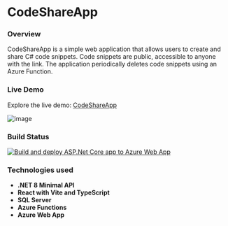 # CodeShareApp

### Overview

CodeShareApp is a simple web application that allows users to create and share C# code snippets. Code snippets are public, accessible to anyone with the link. The application periodically deletes code snippets using an Azure Function.

### Live Demo

Explore the live demo: [CodeShareApp](https://csharpcodeshare.azurewebsites.net)

![image](https://github.com/AlexanderOrmseth/CodeShareApp/assets/33042077/bd4bf88a-ccf2-40b9-a6e1-51fe5cc14c9b)

### Build Status

[![Build and deploy ASP.Net Core app to Azure Web App](https://github.com/AlexanderOrmseth/CodeShareApp/actions/workflows/master_csharpcodeshare.yml/badge.svg)](https://github.com/AlexanderOrmseth/CodeShareApp/actions/workflows/master_csharpcodeshare.yml)

### Technologies used

- **.NET 8 Minimal API**
- **React with Vite and TypeScript**
- **SQL Server**
- **Azure Functions**
- **Azure Web App**
